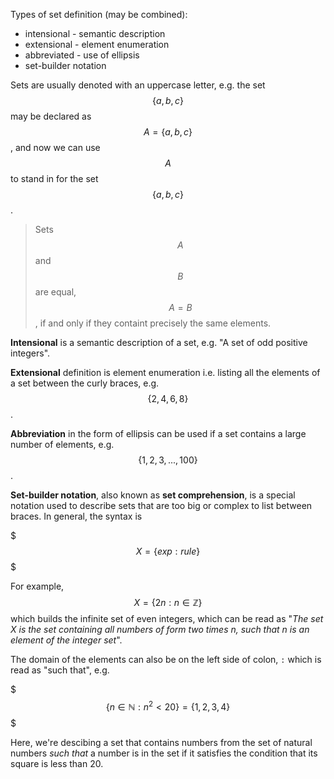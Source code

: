 Types of set definition (may be combined):
- intensional - semantic description
- extensional - element enumeration
- abbreviated - use of ellipsis
- set-builder notation


Sets are usually denoted with an uppercase letter, e.g. the set $$\{a,b,c\}$$ may be declared as $$A=\{a,b,c\}$$, and now we can use $$A$$ to stand in for the set $$\{a,b,c\}$$.

> Sets $$A$$ and $$B$$ are equal, $$A = B$$, if and only if they containt precisely the same elements.

**Intensional** is a semantic description of a set, e.g. "A set of odd positive integers".

**Extensional** definition is element enumeration i.e. listing all the elements of a set between the curly braces, e.g. $$\{2,4,6,8\}$$.

**Abbreviation** in the form of ellipsis can be used if a set contains a large number of elements, e.g. $$\{1,2,3,...,100\}$$.

__Set-builder notation__, also known as __set comprehension__, is a special notation used to describe sets that are too big or complex to list between braces. In general, the syntax is

$$$
X=\{exp:rule\}
$$$

For example, $$X=\{2n:n\in \mathbb{Z}\}$$ which builds the infinite set of even integers, which can be read as "_The set X is the set containing all numbers of form two times n, such that n is an element of the integer set_".

The domain of the elements can also be on the left side of colon, `:` which is read as "such that", e.g.

$$$
\{n \in \mathbb{N} : n^2 < 20\} = \{ 1, 2, 3, 4 \}
$$$

Here, we're descibing a set that contains numbers from the set of natural numbers _such that_ a number is in the set if it satisfies the condition that its square is less than 20.